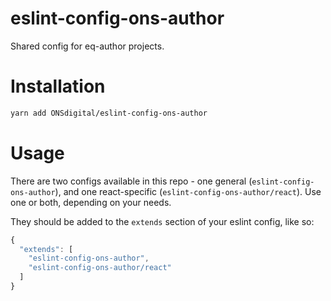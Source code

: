 # eslint-config-ons-author

Shared config for eq-author projects.

# Installation

```bash
yarn add ONSdigital/eslint-config-ons-author
```

# Usage

There are two configs available in this repo - one general (`eslint-config-ons-author`), and one react-specific (`eslint-config-ons-author/react`). Use one or both, depending on your needs.

They should be added to the `extends` section of your eslint config, like so:

```js
{
  "extends": [
    "eslint-config-ons-author",
    "eslint-config-ons-author/react"
  ]
}
```